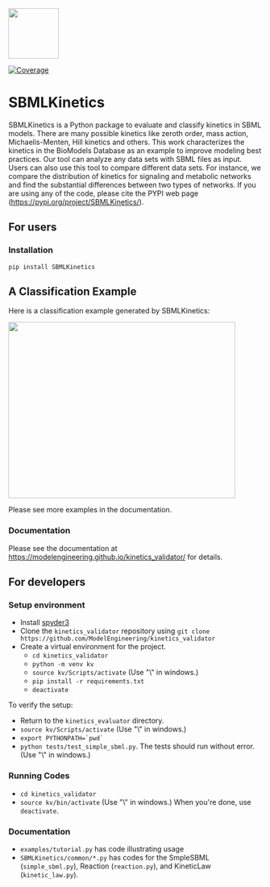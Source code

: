 <img src="https://api.travis-ci.org/ModelEngineering/kinetics_validator.svg?branch=master" width="100"/>

[![Coverage](https://codecov.io/gh/ModelEngineering/kinetics_validator/branch/master/graph/badge.svg)](https://codecov.io/gh/ModelEngineering/kinetics_validator)

# SBMLKinetics

SBMLKinetics is a Python package to evaluate and classify kinetics in SBML models. 
There are many possible kinetics like zeroth order, mass action, Michaelis-Menten, 
Hill kinetics and others. This work characterizes the kinetics in the BioModels 
Database as an example to improve modeling best practices. Our tool can analyze any data sets 
with SBML files as input. Users can also use this tool to compare different data sets. For 
instance, we compare the distribution of kinetics for signaling and metabolic networks and 
find the substantial differences between two types of networks. If you are using any of the 
code, please cite the PYPI web page (https://pypi.org/project/SBMLKinetics/).

## For users
### Installation

``pip install SBMLKinetics``

## A Classification Example

Here is a classification example generated by SBMLKinetics:

<img src="https://github.com/ModelEngineering/kinetics_validator/blob/master/docs/Figures/Fig1_curated.png" width="450" height="350">

Please see more examples in the documentation.

### Documentation
Please see the documentation at https://modelengineering.github.io/kinetics_validator/ for details.


## For developers
### Setup environment
- Install [spyder3](http://www.psych.mcgill.ca/labs/mogillab/anaconda2/lib/python2.7/site-packages/spyder/doc/installation.html)
- Clone the ``kinetics_validator`` repository using ``git clone https://github.com/ModelEngineering/kinetics_validator``
- Create a virtual environment for the project.
  - ``cd kinetics_validator``
  - ``python -m venv kv``
  - ``source kv/Scripts/activate``
(Use "\\" in windows.)
  - ``pip install -r requirements.txt``
  - ``deactivate``

To verify the setup:
- Return to the ``kinetics_evaluator`` directory.
- ``source kv/Scripts/activate``
(Use "\\" in windows.)
- ``export PYTHONPATH=`pwd` ``
- ``python tests/test_simple_sbml.py``. The
tests should run without error.
(Use "\\" in windows.)

### Running Codes
- ``cd kinetics_validator``
- ``source kv/bin/activate``
(Use "\\" in windows.)
When you're done, use ``deactivate``.

### Documentation
- ``examples/tutorial.py`` has code illustrating usage
- ``SBMLKinetics/common/*.py`` has codes for the 
SmpleSBML (``simple_sbml.py``),
Reaction (``reaction.py``),
and KineticLaw (``kinetic_law.py``).
